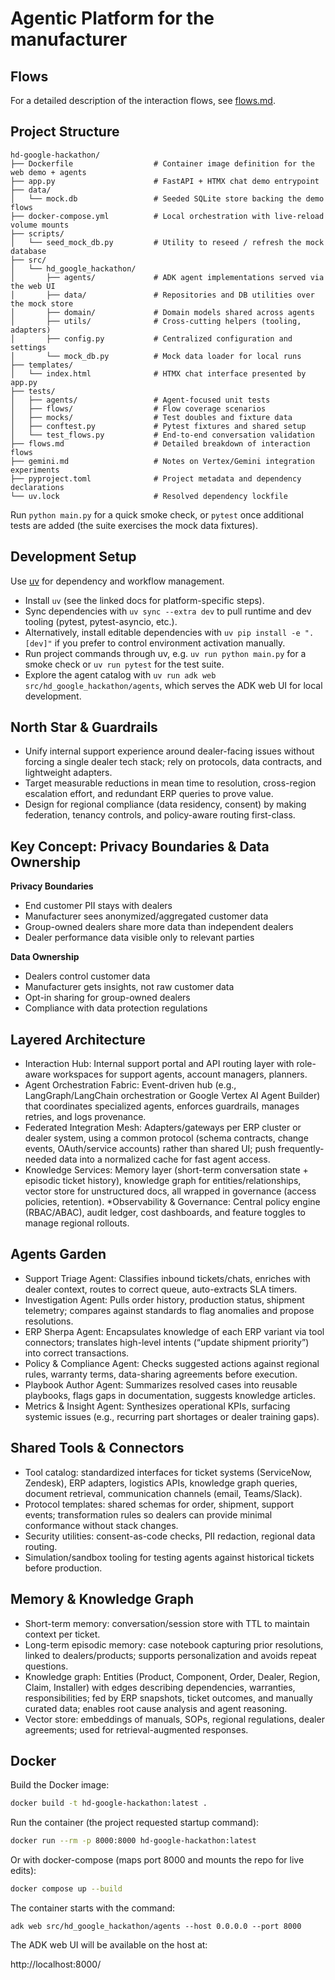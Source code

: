 # Agentic Platform for the manufacturer

## Flows

For a detailed description of the interaction flows, see [flows.md](flows.md).

## Project Structure

```
hd-google-hackathon/
├── Dockerfile                  # Container image definition for the web demo + agents
├── app.py                      # FastAPI + HTMX chat demo entrypoint
├── data/
│   └── mock.db                 # Seeded SQLite store backing the demo flows
├── docker-compose.yml          # Local orchestration with live-reload volume mounts
├── scripts/
│   └── seed_mock_db.py         # Utility to reseed / refresh the mock database
├── src/
│   └── hd_google_hackathon/
│       ├── agents/             # ADK agent implementations served via the web UI
│       ├── data/               # Repositories and DB utilities over the mock store
│       ├── domain/             # Domain models shared across agents
│       ├── utils/              # Cross-cutting helpers (tooling, adapters)
│       ├── config.py           # Centralized configuration and settings
│       └── mock_db.py          # Mock data loader for local runs
├── templates/
│   └── index.html              # HTMX chat interface presented by app.py
├── tests/
│   ├── agents/                 # Agent-focused unit tests
│   ├── flows/                  # Flow coverage scenarios
│   ├── mocks/                  # Test doubles and fixture data
│   ├── conftest.py             # Pytest fixtures and shared setup
│   └── test_flows.py           # End-to-end conversation validation
├── flows.md                    # Detailed breakdown of interaction flows
├── gemini.md                   # Notes on Vertex/Gemini integration experiments
├── pyproject.toml              # Project metadata and dependency declarations
└── uv.lock                     # Resolved dependency lockfile
```

Run `python main.py` for a quick smoke check, or `pytest` once additional tests are added (the suite exercises the mock data fixtures).

## Development Setup

Use [uv](https://docs.astral.sh/uv/) for dependency and workflow management.
- Install `uv` (see the linked docs for platform-specific steps).
- Sync dependencies with `uv sync --extra dev` to pull runtime and dev tooling (pytest, pytest-asyncio, etc.).
- Alternatively, install editable dependencies with `uv pip install -e ".[dev]"` if you prefer to control environment activation manually.
- Run project commands through uv, e.g. `uv run python main.py` for a smoke check or `uv run pytest` for the test suite.
- Explore the agent catalog with `uv run adk web src/hd_google_hackathon/agents`, which serves the ADK web UI for local development.

## North Star & Guardrails

* Unify internal support experience around dealer-facing issues without forcing a single dealer tech stack; rely on protocols, data contracts, and lightweight adapters.
* Target measurable reductions in mean time to resolution, cross-region escalation effort, and redundant ERP queries to prove value.
* Design for regional compliance (data residency, consent) by making federation, tenancy controls, and policy-aware routing first-class.

## Key Concept: Privacy Boundaries & Data Ownership

**Privacy Boundaries**
- End customer PII stays with dealers
- Manufacturer sees anonymized/aggregated customer data
- Group-owned dealers share more data than independent dealers
- Dealer performance data visible only to relevant parties

**Data Ownership**
- Dealers control customer data
- Manufacturer gets insights, not raw customer data
- Opt-in sharing for group-owned dealers
- Compliance with data protection regulations

## Layered Architecture

* Interaction Hub: Internal support portal and API routing layer with role-aware workspaces for support agents, account managers, planners.
* Agent Orchestration Fabric: Event-driven hub (e.g., LangGraph/LangChain orchestration or Google Vertex AI Agent Builder) that coordinates specialized agents, enforces guardrails, manages retries, and logs provenance.
* Federated Integration Mesh: Adapters/gateways per ERP cluster or dealer system, using a common protocol (schema contracts, change events, OAuth/service accounts) rather than shared UI; push frequently-needed data into a normalized cache for fast agent access.
* Knowledge Services: Memory layer (short-term conversation state + episodic ticket history), knowledge graph for entities/relationships, vector store for unstructured docs, all wrapped in governance (access policies, retention).
*Observability & Governance: Central policy engine (RBAC/ABAC), audit ledger, cost dashboards, and feature toggles to manage regional rollouts.

## Agents Garden

* Support Triage Agent: Classifies inbound tickets/chats, enriches with dealer context, routes to correct queue, auto-extracts SLA timers.
* Investigation Agent: Pulls order history, production status, shipment telemetry; compares against standards to flag anomalies and propose resolutions.
* ERP Sherpa Agent: Encapsulates knowledge of each ERP variant via tool connectors; translates high-level intents (“update shipment priority”) into correct transactions.
* Policy & Compliance Agent: Checks suggested actions against regional rules, warranty terms, data-sharing agreements before execution.
* Playbook Author Agent: Summarizes resolved cases into reusable playbooks, flags gaps in documentation, suggests knowledge articles.
* Metrics & Insight Agent: Synthesizes operational KPIs, surfacing systemic issues (e.g., recurring part shortages or dealer training gaps).

## Shared Tools & Connectors

* Tool catalog: standardized interfaces for ticket systems (ServiceNow, Zendesk), ERP adapters, logistics APIs, knowledge graph queries, document retrieval, communication channels (email, Teams/Slack).
* Protocol templates: shared schemas for order, shipment, support events; transformation rules so dealers can provide minimal conformance without stack changes.
* Security utilities: consent-as-code checks, PII redaction, regional data routing.
* Simulation/sandbox tooling for testing agents against historical tickets before production.


## Memory & Knowledge Graph

* Short-term memory: conversation/session store with TTL to maintain context per ticket.
* Long-term episodic memory: case notebook capturing prior resolutions, linked to dealers/products; supports personalization and avoids repeat questions.
* Knowledge graph: Entities (Product, Component, Order, Dealer, Region, Claim, Installer) with edges describing dependencies, warranties, responsibilities; fed by ERP snapshots, ticket outcomes, and manually curated data; enables root cause analysis and agent reasoning.
* Vector store: embeddings of manuals, SOPs, regional regulations, dealer agreements; used for retrieval-augmented responses.

## Docker

Build the Docker image:

```bash
docker build -t hd-google-hackathon:latest .
```

Run the container (the project requested startup command):

```bash
docker run --rm -p 8000:8000 hd-google-hackathon:latest
```

Or with docker-compose (maps port 8000 and mounts the repo for live edits):

```bash
docker compose up --build
```

The container starts with the command:

```
adk web src/hd_google_hackathon/agents --host 0.0.0.0 --port 8000
```

The ADK web UI will be available on the host at:

http://localhost:8000/
